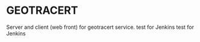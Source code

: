 GEOTRACERT
==========

Server and client (web front) for geotracert service.
test for Jenkins
test for Jenkins